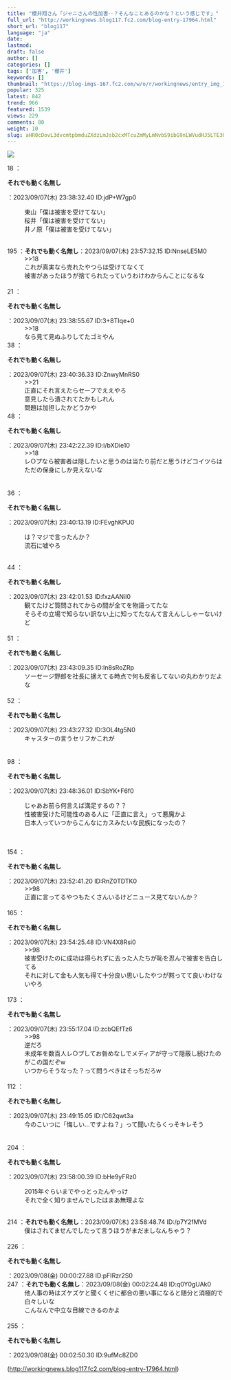 ```yaml
---
title: "櫻井翔さん「ジャニさんの性加害‥？そんなことあるのかな？という感じです」"
full_url: "http://workingnews.blog117.fc2.com/blog-entry-17964.html"
short_url: "blog117"
language: "ja"
date: 
lastmod: 
draft: false
author: []
categories: []
tags: ['加害', '櫻井']
keywords: []
thumbnail: "https://blog-imgs-167.fc2.com/w/o/r/workingnews/entry_img_17964.jpg"
popular: 325
latest: 842
trend: 966
featured: 1539
views: 229
comments: 80
weight: 10
slug: aHR0cDovL3dvcmtpbmduZXdzLmJsb2cxMTcuZmMyLmNvbS9ibG9nLWVudHJ5LTE3OTY0Lmh0bWw=
---
```


![](https://blog-imgs-167.fc2.com/w/o/r/workingnews/entry_img_17964.jpg)

<dl class='thread'><dt>18 ：<p><b>それでも動く名無し</b></p>：2023/09/07(木) 23:38:32.40 ID:jdP+W7gp0 <br></dt><dd><p>東山「僕は被害を受けてない」 <br>桜井「僕は被害を受けてない」 <br>井ノ原「僕は被害を受けてない」</p> <dd><br> </dd></dd><dt>195 ：<b>それでも動く名無し</b>：2023/09/07(木) 23:57:32.15 ID:NnseLE5M0 <br></dt><dd>>>18 <br>これが真実なら売れたやつらは受けてなくて <br><dd>被害があったほうが捨てられたっていうわけわからんことになるな <br><dd><br> </dd></dd></dd><dt>21 ：<p><b>それでも動く名無し</b></p>：2023/09/07(木) 23:38:55.67 ID:3+8TIqe+0 <br></dt><dd>>>18 <br>なら見て見ぬふりしてたゴミやん <dd> <dd> </dd></dd></dd><dt>38 ：<p><b>それでも動く名無し</b></p>：2023/09/07(木) 23:40:36.33 ID:ZnwyMnRS0 <br></dt><dd>>>21 <br>正直にそれ言えたらセーフでええやろ <br>意見したら潰されてたかもしれん <br>問題は加担したかどうかや <dd> <dd> </dd></dd></dd><dt>48 ：<p><b>それでも動く名無し</b></p>：2023/09/07(木) 23:42:22.39 ID:l/bXDie10 <br></dt><dd>>>18 <br>レ○プなら被害者は隠したいと思うのは当たり前だと思うけどコイツらはただの保身にしか見えないな <br><br><br></dd><dt>36 ：<p><b>それでも動く名無し</b></p>：2023/09/07(木) 23:40:13.19 ID:FEvghKPU0 <br></dt><dd><p>は？マジで言ったんか？ <br>流石に嘘やろ</p> <br><dd> </dd></dd><dt>44 ：<p><b>それでも動く名無し</b></p>：2023/09/07(木) 23:42:01.53 ID:fxzAANil0 <br></dt><dd>観てたけど質問されてからの間が全てを物語ってたな <br>そらその立場で知らない訳ない上に知ってたなんて言えんししゃーないけど <br><dd><br> </dd></dd><dt>51 ：<p><b>それでも動く名無し</b></p>：2023/09/07(木) 23:43:09.35 ID:In8sRoZRp <br></dt><dd>ソーセージ野郎を社長に据えてる時点で何も反省してないの丸わかりだよな <br><dd><br> </dd></dd><dt>52 ：<p><b>それでも動く名無し</b></p>：2023/09/07(木) 23:43:27.32 ID:3OL4tg5N0 <br></dt><dd>キャスターの言うセリフかこれが <br><br><br></dd><dt>98 ：<p><b>それでも動く名無し</b></p>：2023/09/07(木) 23:48:36.01 ID:SbYK+F6f0 <br></dt><dd><p>じゃあお前ら何言えば満足するの？？ <br>性被害受けた可能性のある人に「正直に言え」って悪魔かよ <br>日本人っていつからこんなにカスみたいな民族になったの？</p> <br><dd><br> </dd></dd><dt>154 ：<p><b>それでも動く名無し</b></p>：2023/09/07(木) 23:52:41.20 ID:RnZ0TDTK0 <br></dt><dd>>>98 <br>正直に言ってるやつもたくさんいるけどニュース見てないんか？ <br><dd><br> </dd></dd><dt>165 ：<p><b>それでも動く名無し</b></p>：2023/09/07(木) 23:54:25.48 ID:VN4X8Rsi0 <br></dt><dd>>>98 <br>被害受けたのに成功は得られずに去った人たちが恥を忍んで被害を告白してる <br>それに対して金も人気も得て十分良い思いしたやつが黙ってて良いわけないやろ <br><dd><br> </dd></dd><dt>173 ：<p><b>それでも動く名無し</b></p>：2023/09/07(木) 23:55:17.04 ID:zcbQEfTz6 <br></dt><dd>>>98 <br>逆だろ <br>未成年を数百人レ○プしてお咎めなしでメディアが守って隠蔽し続けたのがこの国だぞw <br>いつからそうなった？って問うべきはそっちだろw <br><br></dd><dt>112 ：<p><b>それでも動く名無し</b></p>：2023/09/07(木) 23:49:15.05 ID:/C62qwt3a <br></dt><dd>今のこいつに「悔しい…ですよね？」って聞いたらくっそキレそう <br><dd><br><br> </dd></dd><dt>204 ：<p><b>それでも動く名無し</b></p>：2023/09/07(木) 23:58:00.39 ID:bHe9yFRz0 <br></dt><dd><p>2015年ぐらいまでやっとったんやっけ <br>それで全く知りませんでしたはまあ無理よな </p><br><dd> <dd> </dd></dd></dd><dt>214 ：<b>それでも動く名無し</b>：2023/09/07(木) 23:58:48.74 ID:/p7Y2fMVd <br></dt><dd>僕はされてませんでしたって言うほうがまだましなんちゃう？ <br><br></dd><dt>226 ：<p><b>それでも動く名無し</b></p>：2023/09/08(金) 00:00:27.88 ID:pFIRzr2S0 <br></dt><dt>247 ：<b>それでも動く名無し</b>：2023/09/08(金) 00:02:24.48 ID:q0Y0gUAk0 <br></dt><dd>他人事の時はズケズケと聞くくせに都合の悪い事になると随分と消極的で白々しいな <br>こんなんで中立な目線できるのかよ <br><dd><br> </dd></dd><dt>255 ：<p><b>それでも動く名無し</b></p>：2023/09/08(金) 00:02:50.30 ID:9ufMc8ZD0 <br></dt></dl> 

(http://workingnews.blog117.fc2.com/blog-entry-17964.html)
